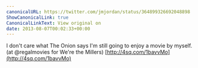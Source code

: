 ```yaml
---
canonicalURL: https://twitter.com/jmjordan/status/364899326692048898
ShowCanonicalLink: true
CanonicalLinkText: View original on
date: 2013-08-07T00:02:33+00:00
---
```

I don't care what The Onion says I'm still going to enjoy a movie by myself. (at @regalmovies for We're the Millers) [http://4sq.com/1bavvMo](http://4sq.com/1bavvMo)